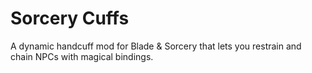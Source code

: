 # Sorcery Cuffs
 A dynamic handcuff mod for Blade & Sorcery that lets you restrain and chain NPCs with magical bindings.
